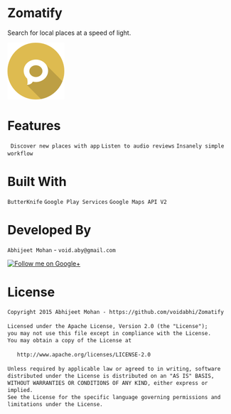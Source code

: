 # Zomatify

Search for local places at a speed of light.

![Zomatify](app/src/main/res/drawable/messages.png)

Features
========
``` Discover new places with app```
``` Listen to audio reviews ```
``` Insanely simple workflow ```

Built With
============
`ButterKnife` `Google Play Services` `Google Maps API V2`

Developed By
============

`Abhijeet Mohan` - `void.aby@gmail.com`

<a href="https://plus.google.com/104070882148677917719/about">
  <img alt="Follow me on Google+"
       src="http://data.pkmmte.com/temp/social_google_plus_logo.png" />
</a>

License
=======

```
Copyright 2015 Abhijeet Mohan - https://github.com/voidabhi/Zomatify

Licensed under the Apache License, Version 2.0 (the "License");
you may not use this file except in compliance with the License.
You may obtain a copy of the License at

   http://www.apache.org/licenses/LICENSE-2.0

Unless required by applicable law or agreed to in writing, software
distributed under the License is distributed on an "AS IS" BASIS,
WITHOUT WARRANTIES OR CONDITIONS OF ANY KIND, either express or implied.
See the License for the specific language governing permissions and
limitations under the License.
```



